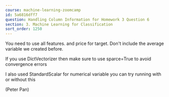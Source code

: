 ```yaml
---
course: machine-learning-zoomcamp
id: 5a6816dff7
question: Handling Column Information for Homework 3 Question 6
section: 3. Machine Learning for Classification
sort_order: 1250
---
```


You need to use all features. and price for target. Don't include the average variable we created before.

If you use DictVectorizer then make sure to use sparce=True to avoid convergence errors

I also used StandardScalar for numerical variable you can try running with or without this

(Peter Pan)

